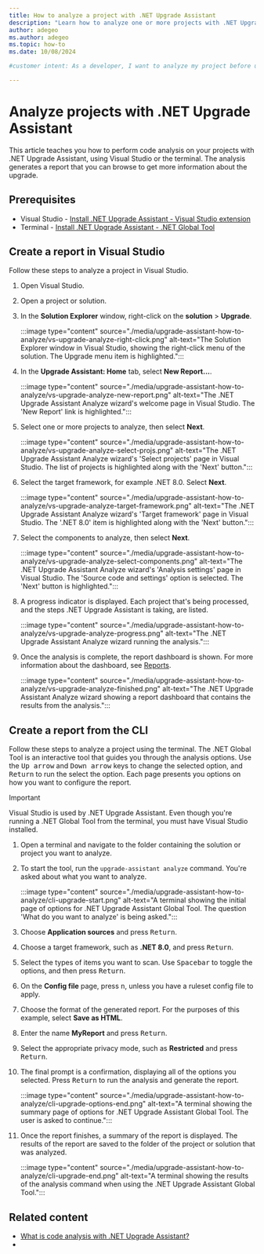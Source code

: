 ```yaml
---
title: How to analyze a project with .NET Upgrade Assistant
description: "Learn how to analyze one or more projects with .NET Upgrade Assistant. Before upgrading, it's a good idea to perform code analysis on your projects so that you understand if extra effort is required after upgrading."
author: adegeo
ms.author: adegeo
ms.topic: how-to
ms.date: 10/08/2024

#customer intent: As a developer, I want to analyze my project before upgrading to identify any issues before performing an upgrade.

---
```


# Analyze projects with .NET Upgrade Assistant

This article teaches you how to perform code analysis on your projects with .NET Upgrade Assistant, using Visual Studio or the terminal. The analysis generates a report that you can browse to get more information about the upgrade.

## Prerequisites

- Visual Studio - [Install .NET Upgrade Assistant - Visual Studio extension](upgrade-assistant-install.md#visual-studio-extension)
- Terminal - [Install .NET Upgrade Assistant - .NET Global Tool](upgrade-assistant-install.md#net-global-tool)

## Create a report in Visual Studio

Follow these steps to analyze a project in Visual Studio.

1. Open Visual Studio.
1. Open a project or solution.
1. In the **Solution Explorer** window, right-click on the **solution** > **Upgrade**.

   :::image type="content" source="./media/upgrade-assistant-how-to-analyze/vs-upgrade-analyze-right-click.png" alt-text="The Solution Explorer window in Visual Studio, showing the right-click menu of the solution. The Upgrade menu item is highlighted.":::

1. In the **Upgrade Assistant: Home** tab, select **New Report...**.

   :::image type="content" source="./media/upgrade-assistant-how-to-analyze/vs-upgrade-analyze-new-report.png" alt-text="The .NET Upgrade Assistant Analyze wizard's welcome page in Visual Studio. The 'New Report' link is highlighted.":::

1. Select one or more projects to analyze, then select **Next**.

   :::image type="content" source="./media/upgrade-assistant-how-to-analyze/vs-upgrade-analyze-select-projs.png" alt-text="The .NET Upgrade Assistant Analyze wizard's 'Select projects' page in Visual Studio. The list of projects is highlighted along with the 'Next' button.":::

1. Select the target framework, for example .NET 8.0. Select **Next**.

   :::image type="content" source="./media/upgrade-assistant-how-to-analyze/vs-upgrade-analyze-target-framework.png" alt-text="The .NET Upgrade Assistant Analyze wizard's 'Target framework' page in Visual Studio. The '.NET 8.0' item is highlighted along with the 'Next' button.":::

1. Select the components to analyze, then select **Next**.

   :::image type="content" source="./media/upgrade-assistant-how-to-analyze/vs-upgrade-analyze-select-components.png" alt-text="The .NET Upgrade Assistant Analyze wizard's 'Analysis settings' page in Visual Studio. The 'Source code and settings' option is selected. The 'Next' button is highlighted.":::

1. A progress indicator is displayed. Each project that's being processed, and the steps .NET Upgrade Assistant is taking, are listed.

   :::image type="content" source="./media/upgrade-assistant-how-to-analyze/vs-upgrade-analyze-progress.png" alt-text="The .NET Upgrade Assistant Analyze wizard running the analysis.":::

1. Once the analysis is complete, the report dashboard is shown. For more information about the dashboard, see [Reports](upgrade-assistant-analyze-overview.md#reports).

   :::image type="content" source="./media/upgrade-assistant-how-to-analyze/vs-upgrade-analyze-finished.png" alt-text="The .NET Upgrade Assistant Analyze wizard showing a report dashboard that contains the results from the analysis.":::

## Create a report from the CLI

Follow these steps to analyze a project using the terminal. The .NET Global Tool is an interactive tool that guides you through the analysis options. Use the <kbd>Up arrow</kbd> and <kbd>Down arrow</kbd> keys to change the selected option, and <kbd>Return</kbd> to run the select the option. Each page presents you options on how you want to configure the report.

> [!IMPORTANT]
> Visual Studio is used by .NET Upgrade Assistant. Even though you're running a .NET Global Tool from the terminal, you must have Visual Studio installed.

1. Open a terminal and navigate to the folder containing the solution or project you want to analyze.
1. To start the tool, run the `upgrade-assistant analyze` command. You're asked about what you want to analyze.

   :::image type="content" source="./media/upgrade-assistant-how-to-analyze/cli-upgrade-start.png" alt-text="A terminal showing the initial page of options for .NET Upgrade Assistant Global Tool. The question 'What do you want to analyze' is being asked.":::

1. Choose **Application sources** and press <kbd>Return</kbd>.
1. Choose a target framework, such as **.NET 8.0**, and press <kbd>Return</kbd>.
1. Select the types of items you want to scan. Use <kbd>Spacebar</kbd> to toggle the options, and then press <kbd>Return</kbd>.
1. On the **Config file** page, press <kbd>n</kbd>, unless you have a ruleset config file to apply.
1. Choose the format of the generated report. For the purposes of this example, select **Save as HTML**.
1. Enter the name **MyReport** and press <kbd>Return</kbd>.
1. Select the appropriate privacy mode, such as **Restricted** and press <kbd>Return</kbd>.
1. The final prompt is a confirmation, displaying all of the options you selected. Press <kbd>Return</kbd> to run the analysis and generate the report.

   :::image type="content" source="./media/upgrade-assistant-how-to-analyze/cli-upgrade-options-end.png" alt-text="A terminal showing the summary page of options for .NET Upgrade Assistant Global Tool. The user is asked to continue.":::

1. Once the report finishes, a summary of the report is displayed. The results of the report are saved to the folder of the project or solution that was analyzed.

   :::image type="content" source="./media/upgrade-assistant-how-to-analyze/cli-upgrade-end.png" alt-text="A terminal showing the results of the analysis command when using the .NET Upgrade Assistant Global Tool.":::

## Related content

- [What is code analysis with .NET Upgrade Assistant?](upgrade-assistant-analyze-overview.md)
- 
